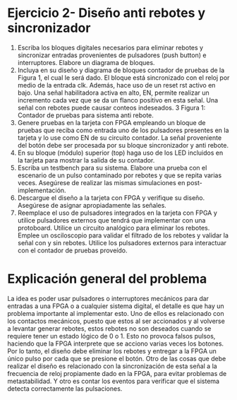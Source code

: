 # Ejercicio 2- Diseño anti rebotes y sincronizador
 1. Escriba los bloques digitales necesarios para eliminar rebotes y sincronizar entradas provenientes de pulsadores (push button) e interruptores. Elabore un diagrama de bloques.
 2. Incluya en su diseño y diagrama de bloques contador de pruebas de la Figura 1, el cual
 le será dado. El bloque está sincronizado con el reloj por medio de la entrada clk. Además,
 hace uso de un reset rst activo en bajo. Una señal habilitadora activa en alto, EN,
 permite realizar un incremento cada vez que se da un flanco positivo en esta señal. Una
 señal con rebotes puede causar conteos indeseados.
 3
Figura 1: Contador de pruebas para sistema anti rebote.
 3. Genere pruebas en la tarjeta con FPGA empleando un bloque de pruebas que reciba como
 entrada uno de los pulsadores presentes en la tarjeta y lo use como EN de su circuito
 contador. La señal proveniente del botón debe ser procesada por su bloque sincronizador
 y anti rebote.
 4. En su bloque (módulo) superior (top) haga uso de los LED incluidos en la tarjeta para
 mostrar la salida de su contador.
 5. Escriba un testbench para su sistema. Elabore una prueba con el escenario de un pulso
 contaminado por rebotes y que se repita varias veces. Asegúrese de realizar las mismas
 simulaciones en post-implementación.
 6. Descargue el diseño a la tarjeta con FPGA y verifique su diseño. Asegúrese de asignar
 apropiadamente las señales.   
 7. Reemplace el uso de pulsadores integrados en la tarjeta con FPGA y utilice pulsadores
 externos que tendrá que implementar con una protoboard. Utilice un circuito analógico para
 eliminar los rebotes. Emplee un osciloscopio para validar el filtrado de los rebotes y validar
 la señal con y sin rebotes. Utilice los pulsadores externos para interactuar con el contador
 de pruebas proveído.

# Explicación general del problema 
La idea es poder usar pulsadores o interruptores mecánicos para dar entradas a una FPGA o a cualquier sistema digital, el detalle es que hay un problema importante al implementar esto.
Uno de ellos es relacionado con los contactos mecánicos, puesto que estos al ser accionados y al volverse a levantar generar rebotes, estos rebotes no son deseados cuando se requiere tener un estado lógico de 0 o 1. Esto no provoca falsos pulsos, haciendo que la FPGA interprete que se acciono varias veces los botones.
Por lo tanto, el diseño debe eliminar los rebotes y entregar a la FPGA un único pulso por cada que se presione el botón.
Otro de las cosas que debe realizar el diseño es relacionado con la sincronización de esta señal a la frecuencia de reloj propiamente dado en la FPGA, para evitar problemas de metastabilidad.
Y otro es contar los eventos para verificar que el sistema detecta correctamente las pulsaciones.
